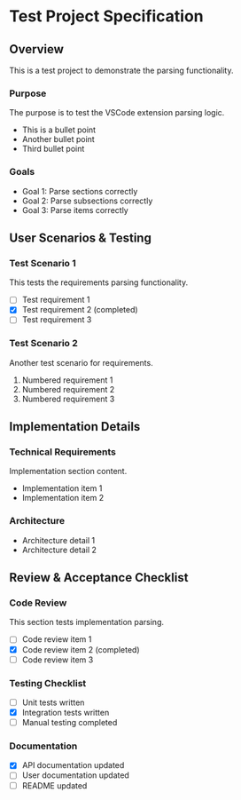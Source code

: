 # Test Project Specification

## Overview
This is a test project to demonstrate the parsing functionality.

### Purpose
The purpose is to test the VSCode extension parsing logic.

- This is a bullet point
- Another bullet point
- Third bullet point

### Goals
- Goal 1: Parse sections correctly
- Goal 2: Parse subsections correctly  
- Goal 3: Parse items correctly

## User Scenarios & Testing

### Test Scenario 1
This tests the requirements parsing functionality.

- [ ] Test requirement 1
- [x] Test requirement 2 (completed)
- [ ] Test requirement 3

### Test Scenario 2
Another test scenario for requirements.

1. Numbered requirement 1
2. Numbered requirement 2
3. Numbered requirement 3

## Implementation Details

### Technical Requirements
Implementation section content.

- Implementation item 1
- Implementation item 2

### Architecture
- Architecture detail 1
- Architecture detail 2

## Review & Acceptance Checklist

### Code Review
This section tests implementation parsing.

- [ ] Code review item 1
- [x] Code review item 2 (completed)  
- [ ] Code review item 3

### Testing Checklist
- [ ] Unit tests written
- [x] Integration tests written
- [ ] Manual testing completed

### Documentation
- [x] API documentation updated
- [ ] User documentation updated
- [ ] README updated